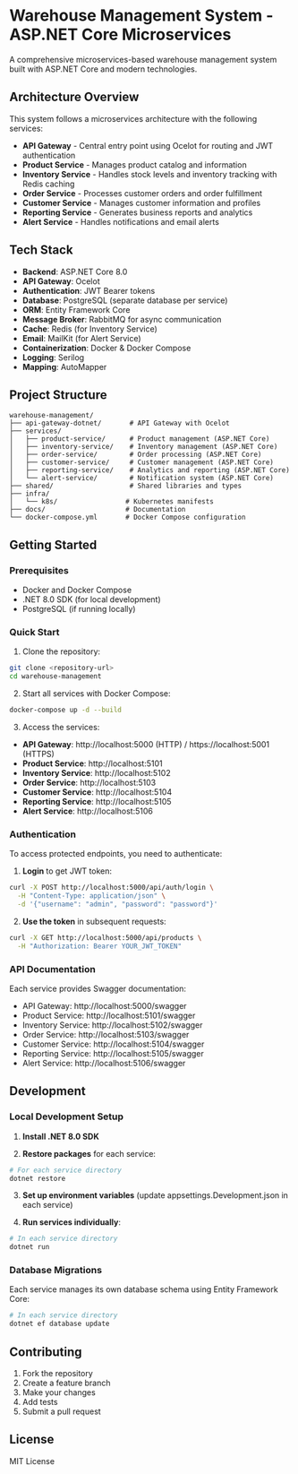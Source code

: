 # Warehouse Management System - ASP.NET Core Microservices

A comprehensive microservices-based warehouse management system built with ASP.NET Core and modern technologies.

## Architecture Overview

This system follows a microservices architecture with the following services:

- **API Gateway** - Central entry point using Ocelot for routing and JWT authentication
- **Product Service** - Manages product catalog and information
- **Inventory Service** - Handles stock levels and inventory tracking with Redis caching
- **Order Service** - Processes customer orders and order fulfillment
- **Customer Service** - Manages customer information and profiles
- **Reporting Service** - Generates business reports and analytics
- **Alert Service** - Handles notifications and email alerts

## Tech Stack

- **Backend**: ASP.NET Core 8.0
- **API Gateway**: Ocelot
- **Authentication**: JWT Bearer tokens
- **Database**: PostgreSQL (separate database per service)
- **ORM**: Entity Framework Core
- **Message Broker**: RabbitMQ for async communication
- **Cache**: Redis (for Inventory Service)
- **Email**: MailKit (for Alert Service)
- **Containerization**: Docker & Docker Compose
- **Logging**: Serilog
- **Mapping**: AutoMapper

## Project Structure

```
warehouse-management/
├── api-gateway-dotnet/       # API Gateway with Ocelot
├── services/
│   ├── product-service/      # Product management (ASP.NET Core)
│   ├── inventory-service/    # Inventory management (ASP.NET Core)
│   ├── order-service/        # Order processing (ASP.NET Core)
│   ├── customer-service/     # Customer management (ASP.NET Core)
│   ├── reporting-service/    # Analytics and reporting (ASP.NET Core)
│   └── alert-service/        # Notification system (ASP.NET Core)
├── shared/                   # Shared libraries and types
├── infra/
│   └── k8s/                 # Kubernetes manifests
├── docs/                    # Documentation
└── docker-compose.yml       # Docker Compose configuration
```

## Getting Started

### Prerequisites

- Docker and Docker Compose
- .NET 8.0 SDK (for local development)
- PostgreSQL (if running locally)

### Quick Start

1. Clone the repository:
```bash
git clone <repository-url>
cd warehouse-management
```

2. Start all services with Docker Compose:
```bash
docker-compose up -d --build
```

3. Access the services:
- **API Gateway**: http://localhost:5000 (HTTP) / https://localhost:5001 (HTTPS)
- **Product Service**: http://localhost:5101
- **Inventory Service**: http://localhost:5102
- **Order Service**: http://localhost:5103
- **Customer Service**: http://localhost:5104
- **Reporting Service**: http://localhost:5105
- **Alert Service**: http://localhost:5106

### Authentication

To access protected endpoints, you need to authenticate:

1. **Login** to get JWT token:
```bash
curl -X POST http://localhost:5000/api/auth/login \
  -H "Content-Type: application/json" \
  -d '{"username": "admin", "password": "password"}'
```

2. **Use the token** in subsequent requests:
```bash
curl -X GET http://localhost:5000/api/products \
  -H "Authorization: Bearer YOUR_JWT_TOKEN"
```

### API Documentation

Each service provides Swagger documentation:
- API Gateway: http://localhost:5000/swagger
- Product Service: http://localhost:5101/swagger
- Inventory Service: http://localhost:5102/swagger
- Order Service: http://localhost:5103/swagger
- Customer Service: http://localhost:5104/swagger
- Reporting Service: http://localhost:5105/swagger
- Alert Service: http://localhost:5106/swagger

## Development

### Local Development Setup

1. **Install .NET 8.0 SDK**

2. **Restore packages** for each service:
```bash
# For each service directory
dotnet restore
```

3. **Set up environment variables** (update appsettings.Development.json in each service)

4. **Run services individually**:
```bash
# In each service directory
dotnet run
```

### Database Migrations

Each service manages its own database schema using Entity Framework Core:

```bash
# In each service directory
dotnet ef database update
```

## Contributing

1. Fork the repository
2. Create a feature branch
3. Make your changes
4. Add tests
5. Submit a pull request

## License

MIT License
